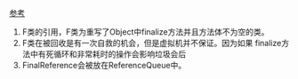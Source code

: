 [参考](https://www.infoq.cn/article/jvm-source-code-analysis-finalreference)      
1. F类的引用，F类为重写了Object中finalize方法并且方法体不为空的类。       
1. F类在被回收是有一次自救的机会，但是虚拟机并不保证。因为如果 finalize方法中有死循环和非常耗时的操作会影响垃圾会后      
1. FinalReference会被放在ReferenceQueue中。      
